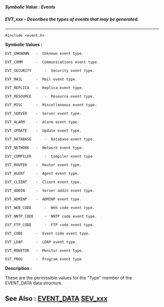 ##### Symbolic Value : Events
##### EVT_xxx - Describes the types of events that may be generated.
---
```
#include <event.h>
```

**Symbolic Values :**

	EVT_UNKNOWN	  -  Unknown event type.

	EVT_COMM	  -  Communications event type.

	EVT_SECURITY	  -  Security event type.

	EVT_MAIL	  -  Mail event type.

	EVT_REPLICA	  -  Replica event type.

	EVT_RESOURCE	  -  Resource event type.

	EVT_MISC	  -  Miscellaneous event type.

	EVT_SERVER	  -  Server event type.

	EVT_ALARM	  -  Alarm event type.

	EVT_UPDATE	  -  Update event type.

	EVT_DATABASE	  -  Database event type.

	EVT_NETWORK	  -  Network event type.

	EVT_COMPILER	  -  Compiler event type

	EVT_ROUTER	  -  Router event type.

	EVT_AGENT	  -  Agent event type.

	EVT_CLIENT	  -  Client event type.

	EVT_ADDIN	  -  Server addin event type.

	EVT_ADMINP	  -  ADMINP event type.

	EVT_WEB_CODE	  -  Web code event type.

	EVT_NNTP_CODE	  -  NNTP code event type.

	EVT_FTP_CODE	  -  FTP code event type.

	EVT_CODE	  -  Event code event type.

	EVT_LDAP	  -  LDAP event type.

	EVT_MONITOR	  -  Monitor event type.

	EVT_PROG	  -  Program event type


**Description :**

These are the permissible values for the &quot;Type&quot; member of the EVENT_DATA data structure. 


**See Also :**
[EVENT_DATA](/domino-c-api-docs/reference/Data/EVENT_DATA)
[SEV_xxx](/domino-c-api-docs/reference/Symb/SEV_xxx)
---
